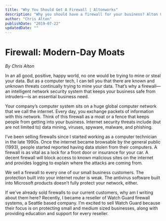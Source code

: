 ```yaml
---
title: "Why You Should Get A Firewall | Altonworks"
description: "Why you should have a firewall for your business? Alton Computer Solutions provides firewall solutions to protect your business from cyber threats. Our firewalls with VPN offer robust security and secure remote access."
author: "Chris Alton"
publishDate: "2019-07-22"
updatedDate: ""
---
```


# Firewall: Modern-Day Moats
*By Chris Alton*

In an all good, positive, happy world, no one would be trying to mine or steal your data. But as a computer tech, I can tell you that there are known and unknown threats continually trying to mine your data. That’s why a firewall—an intelligent network security system that keeps your business safe from intruders—is an essential business need.

Your company’s computer system sits on a huge global computer network that we call the internet. Every day, you exchange packets of information with this network. Think of this firewall as a moat or a fence that keeps people from getting into your business. Internet security threats include (but are not limited to) data mining, viruses, spyware, malware, and phishing.

I’ve been selling firewalls since I started working as a computer technician in the late 1990s. Once the internet became browsable by the general public (1993), people started reported having data stolen from their computers. A firewall is as vital as a lock for a front door or insurance for your car. A decent firewall will block access to known malicious sites on the internet and provides logging to explain where the attacks are coming from.

We sell a firewall to every one of our small business customers. The protection built into your internet router is weak. The antivirus software built into Microsoft products doesn’t fully protect your network, either.

If we’ve already sold firewalls to our current customers, why am I writing about them here? Recently, I became a reseller of Watch Guard firewall systems, a Seattle based company. I’m excited to sell Watch Guard because their focus is on protecting small and medium sized businesses, along with providing education and support for every reseller.
